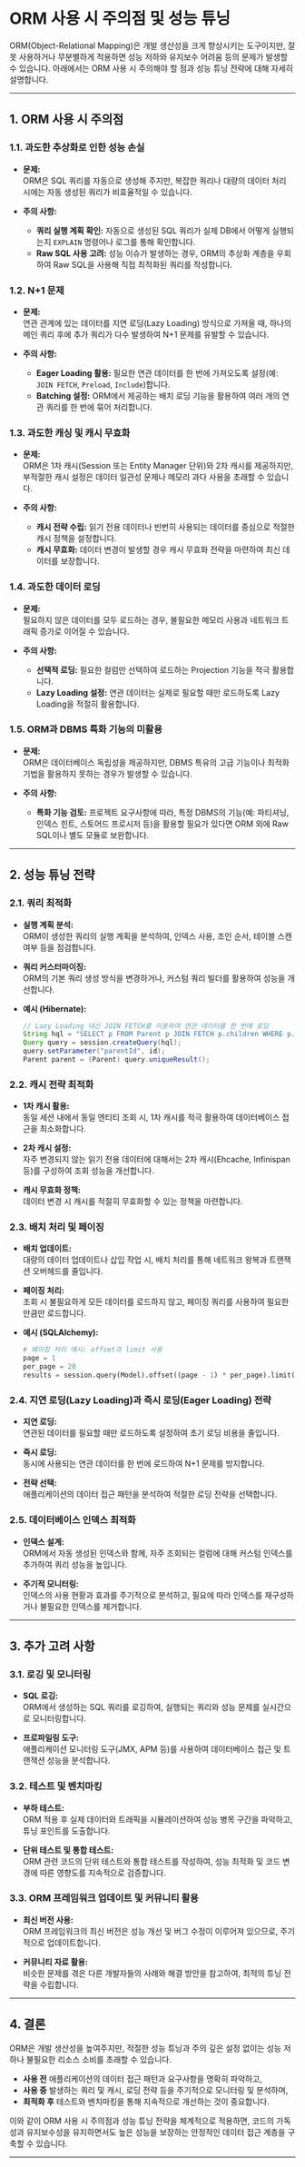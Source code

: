 # ORM 사용 시 주의점 및 성능 튜닝

ORM(Object-Relational Mapping)은 개발 생산성을 크게 향상시키는 도구이지만, 잘못 사용하거나 무분별하게 적용하면 성능 저하와 유지보수 어려움 등의 문제가 발생할 수 있습니다. 아래에서는 ORM 사용 시 주의해야 할 점과 성능 튜닝 전략에 대해 자세히 설명합니다.

---

## 1. ORM 사용 시 주의점

### 1.1. 과도한 추상화로 인한 성능 손실

- **문제:**  
  ORM은 SQL 쿼리를 자동으로 생성해 주지만, 복잡한 쿼리나 대량의 데이터 처리 시에는 자동 생성된 쿼리가 비효율적일 수 있습니다.
  
- **주의 사항:**  
  - **쿼리 실행 계획 확인:** 자동으로 생성된 SQL 쿼리가 실제 DB에서 어떻게 실행되는지 `EXPLAIN` 명령어나 로그를 통해 확인합니다.
  - **Raw SQL 사용 고려:** 성능 이슈가 발생하는 경우, ORM의 추상화 계층을 우회하여 Raw SQL을 사용해 직접 최적화된 쿼리를 작성합니다.

### 1.2. N+1 문제

- **문제:**  
  연관 관계에 있는 데이터를 지연 로딩(Lazy Loading) 방식으로 가져올 때, 하나의 메인 쿼리 후에 추가 쿼리가 다수 발생하여 N+1 문제를 유발할 수 있습니다.
  
- **주의 사항:**  
  - **Eager Loading 활용:** 필요한 연관 데이터를 한 번에 가져오도록 설정(예: `JOIN FETCH`, `Preload`, `Include`)합니다.
  - **Batching 설정:** ORM에서 제공하는 배치 로딩 기능을 활용하여 여러 개의 연관 쿼리를 한 번에 묶어 처리합니다.

### 1.3. 과도한 캐싱 및 캐시 무효화

- **문제:**  
  ORM은 1차 캐시(Session 또는 Entity Manager 단위)와 2차 캐시를 제공하지만, 부적절한 캐시 설정은 데이터 일관성 문제나 메모리 과다 사용을 초래할 수 있습니다.
  
- **주의 사항:**  
  - **캐시 전략 수립:** 읽기 전용 데이터나 빈번히 사용되는 데이터를 중심으로 적절한 캐시 정책을 설정합니다.
  - **캐시 무효화:** 데이터 변경이 발생할 경우 캐시 무효화 전략을 마련하여 최신 데이터를 보장합니다.

### 1.4. 과도한 데이터 로딩

- **문제:**  
  필요하지 않은 데이터를 모두 로드하는 경우, 불필요한 메모리 사용과 네트워크 트래픽 증가로 이어질 수 있습니다.
  
- **주의 사항:**  
  - **선택적 로딩:** 필요한 컬럼만 선택하여 로드하는 Projection 기능을 적극 활용합니다.
  - **Lazy Loading 설정:** 연관 데이터는 실제로 필요할 때만 로드하도록 Lazy Loading을 적절히 활용합니다.

### 1.5. ORM과 DBMS 특화 기능의 미활용

- **문제:**  
  ORM은 데이터베이스 독립성을 제공하지만, DBMS 특유의 고급 기능이나 최적화 기법을 활용하지 못하는 경우가 발생할 수 있습니다.
  
- **주의 사항:**  
  - **특화 기능 검토:** 프로젝트 요구사항에 따라, 특정 DBMS의 기능(예: 파티셔닝, 인덱스 힌트, 스토어드 프로시저 등)을 활용할 필요가 있다면 ORM 외에 Raw SQL이나 별도 모듈로 보완합니다.

---

## 2. 성능 튜닝 전략

### 2.1. 쿼리 최적화

- **실행 계획 분석:**  
  ORM이 생성한 쿼리의 실행 계획을 분석하여, 인덱스 사용, 조인 순서, 테이블 스캔 여부 등을 점검합니다.
  
- **쿼리 커스터마이징:**  
  ORM의 기본 쿼리 생성 방식을 변경하거나, 커스텀 쿼리 빌더를 활용하여 성능을 개선합니다.
  
- **예시 (Hibernate):**
  ```java
  // Lazy Loading 대신 JOIN FETCH를 이용하여 연관 데이터를 한 번에 로딩
  String hql = "SELECT p FROM Parent p JOIN FETCH p.children WHERE p.id = :parentId";
  Query query = session.createQuery(hql);
  query.setParameter("parentId", id);
  Parent parent = (Parent) query.uniqueResult();
  ```

### 2.2. 캐시 전략 최적화

- **1차 캐시 활용:**  
  동일 세션 내에서 동일 엔티티 조회 시, 1차 캐시를 적극 활용하여 데이터베이스 접근을 최소화합니다.
  
- **2차 캐시 설정:**  
  자주 변경되지 않는 읽기 전용 데이터에 대해서는 2차 캐시(Ehcache, Infinispan 등)를 구성하여 조회 성능을 개선합니다.
  
- **캐시 무효화 정책:**  
  데이터 변경 시 캐시를 적절히 무효화할 수 있는 정책을 마련합니다.

### 2.3. 배치 처리 및 페이징

- **배치 업데이트:**  
  대량의 데이터 업데이트나 삽입 작업 시, 배치 처리를 통해 네트워크 왕복과 트랜잭션 오버헤드를 줄입니다.
  
- **페이징 처리:**  
  조회 시 불필요하게 모든 데이터를 로드하지 않고, 페이징 쿼리를 사용하여 필요한 만큼만 로드합니다.
  
- **예시 (SQLAlchemy):**
  ```python
  # 페이징 처리 예시: offset과 limit 사용
  page = 1
  per_page = 20
  results = session.query(Model).offset((page - 1) * per_page).limit(per_page).all()
  ```

### 2.4. 지연 로딩(Lazy Loading)과 즉시 로딩(Eager Loading) 전략

- **지연 로딩:**  
  연관된 데이터를 필요할 때만 로드하도록 설정하여 초기 로딩 비용을 줄입니다.
  
- **즉시 로딩:**  
  동시에 사용되는 연관 데이터를 한 번에 로드하여 N+1 문제를 방지합니다.
  
- **전략 선택:**  
  애플리케이션의 데이터 접근 패턴을 분석하여 적절한 로딩 전략을 선택합니다.

### 2.5. 데이터베이스 인덱스 최적화

- **인덱스 설계:**  
  ORM에서 자동 생성된 인덱스와 함께, 자주 조회되는 컬럼에 대해 커스텀 인덱스를 추가하여 쿼리 성능을 높입니다.
  
- **주기적 모니터링:**  
  인덱스의 사용 현황과 효과를 주기적으로 분석하고, 필요에 따라 인덱스를 재구성하거나 불필요한 인덱스를 제거합니다.

---

## 3. 추가 고려 사항

### 3.1. 로깅 및 모니터링

- **SQL 로깅:**  
  ORM에서 생성하는 SQL 쿼리를 로깅하여, 실행되는 쿼리와 성능 문제를 실시간으로 모니터링합니다.
  
- **프로파일링 도구:**  
  애플리케이션 모니터링 도구(JMX, APM 등)를 사용하여 데이터베이스 접근 및 트랜잭션 성능을 분석합니다.

### 3.2. 테스트 및 벤치마킹

- **부하 테스트:**  
  ORM 적용 후 실제 데이터와 트래픽을 시뮬레이션하여 성능 병목 구간을 파악하고, 튜닝 포인트를 도출합니다.
  
- **단위 테스트 및 통합 테스트:**  
  ORM 관련 코드의 단위 테스트와 통합 테스트를 작성하여, 성능 최적화 및 코드 변경에 따른 영향도를 지속적으로 검증합니다.

### 3.3. ORM 프레임워크 업데이트 및 커뮤니티 활용

- **최신 버전 사용:**  
  ORM 프레임워크의 최신 버전은 성능 개선 및 버그 수정이 이루어져 있으므로, 주기적으로 업데이트합니다.
  
- **커뮤니티 자료 활용:**  
  비슷한 문제를 겪은 다른 개발자들의 사례와 해결 방안을 참고하여, 최적의 튜닝 전략을 수립합니다.

---

## 4. 결론

ORM은 개발 생산성을 높여주지만, 적절한 성능 튜닝과 주의 깊은 설정 없이는 성능 저하나 불필요한 리소스 소비를 초래할 수 있습니다.  
- **사용 전** 애플리케이션의 데이터 접근 패턴과 요구사항을 명확히 파악하고,  
- **사용 중** 발생하는 쿼리 및 캐시, 로딩 전략 등을 주기적으로 모니터링 및 분석하며,  
- **최적화 후** 테스트와 벤치마킹을 통해 지속적으로 개선하는 것이 중요합니다.

이와 같이 ORM 사용 시 주의점과 성능 튜닝 전략을 체계적으로 적용하면, 코드의 가독성과 유지보수성을 유지하면서도 높은 성능을 보장하는 안정적인 데이터 접근 계층을 구축할 수 있습니다.

---
